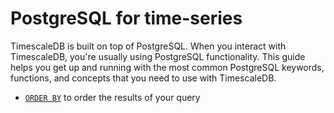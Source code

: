 # PostgreSQL for time-series
TimescaleDB is built on top of PostgreSQL. When you interact with TimescaleDB,
you're usually using PostgreSQL functionality. This guide helps you get up and
running with the most common PostgreSQL keywords, functions, and concepts that
you need to use with TimescaleDB.

<!--* [`INSERT`][insert] to insert data into a hypertable-->
* [`ORDER BY`][order-by] to order the results of your query

[order-by]: /functions/:currentVersion:/order-by
[insert]: /functions/:currentVersion:/FIXME

